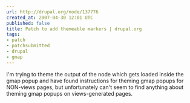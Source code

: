```yaml
---
url: http://drupal.org/node/137776
created_at: 2007-04-30 12:01 UTC
published: false
title: Patch to add themeable markers | drupal.org
tags:
- patch
- patchsubmitted
- drupal
- gmap
---
```


I'm trying to theme the output of the node which gets loaded inside the gmap popup and have found instructions for theming gmap popups for NON-views pages, but unfortunately can't seem to find anything about theming gmap popups on views-generated pages.
